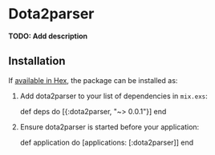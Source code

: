 # Dota2parser

**TODO: Add description**

## Installation

If [available in Hex](https://hex.pm/docs/publish), the package can be installed as:

  1. Add dota2parser to your list of dependencies in `mix.exs`:

        def deps do
          [{:dota2parser, "~> 0.0.1"}]
        end

  2. Ensure dota2parser is started before your application:

        def application do
          [applications: [:dota2parser]]
        end

